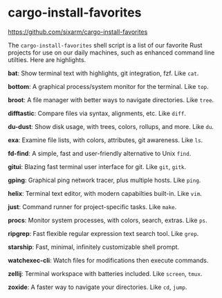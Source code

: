 # cargo-install-favorites

<https://github.com/sixarm/cargo-install-favorites>

The `cargo-install-favorites` shell script is a list of our favorite Rust projects for use on our daily machines, such as enhanced command line utilties. Here are highlights.

**bat**: Show terminal text with highlights, git integration, fzf. Like `cat`.

**bottom**: A graphical process/system monitor for the terminal. Like `top`.

**broot**: A file manager with better ways to navigate directories. Like `tree`.

**difftastic**: Compare files via syntax, alignments, etc. Like `diff`.

**du-dust**: Show disk usage, with trees, colors, rollups, and more. Like `du`.

**exa**: Examine file lists, with colors, attributes, git awareness. Like `ls`.

**fd-find**: A simple, fast and user-friendly alternative to Unix `find`.

**gitui**: Blazing fast terminal user interface for git. Like `git`, `gitk`.

**gping**: Graphical ping network tracer, plus multiple hosts. Like `ping`.

**helix**: Terminal text editor, with modern capabilties built-in. Like `vim`.

**just**: Command runner for project-specific tasks. Like `make`.

**procs**: Monitor system processes, with colors, search, extras. Like `ps`.

**ripgrep**: Fast flexible regular expression text search tool. Like `grep`.

**starship**: Fast, minimal, infinitely customizable shell prompt.

**watchexec-cli**: Watch files for modifications then execute commands.

**zellij**: Terminal workspace with batteries included. Like `screen`, `tmux`.

**zoxide**: A faster way to navigate your directories. Like `cd`, `jump`.
